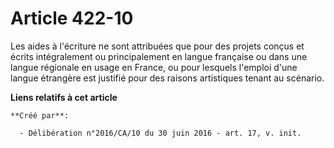 # Article 422-10

Les aides à l'écriture ne sont attribuées que pour des projets conçus et écrits intégralement ou principalement en langue
française ou dans une langue régionale en usage en France, ou pour lesquels l'emploi d'une langue étrangère est justifié pour
des raisons artistiques tenant au scénario.

**Liens relatifs à cet article**

	**Créé par**:

	  - Délibération n°2016/CA/10 du 30 juin 2016 - art. 17, v. init.
